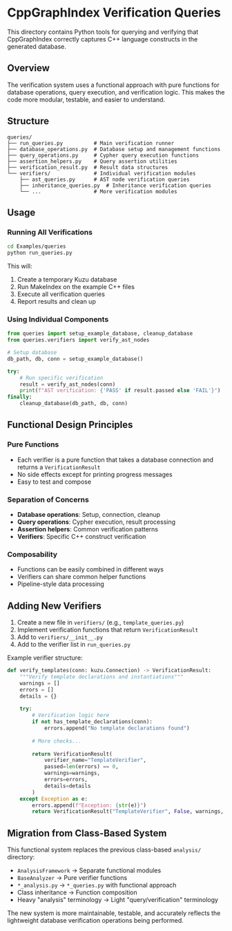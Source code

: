 # CppGraphIndex Verification Queries

This directory contains Python tools for querying and verifying that CppGraphIndex correctly captures C++ language constructs in the generated database.

## Overview

The verification system uses a functional approach with pure functions for database operations, query execution, and verification logic. This makes the code more modular, testable, and easier to understand.

## Structure

```
queries/
├── run_queries.py          # Main verification runner
├── database_operations.py  # Database setup and management functions
├── query_operations.py     # Cypher query execution functions
├── assertion_helpers.py    # Query assertion utilities
├── verification_result.py  # Result data structures
└── verifiers/              # Individual verification modules
    ├── ast_queries.py      # AST node verification queries
    ├── inheritance_queries.py  # Inheritance verification queries
    └── ...                 # More verification modules
```

## Usage

### Running All Verifications

```bash
cd Examples/queries
python run_queries.py
```

This will:
1. Create a temporary Kuzu database
2. Run MakeIndex on the example C++ files
3. Execute all verification queries
4. Report results and clean up

### Using Individual Components

```python
from queries import setup_example_database, cleanup_database
from queries.verifiers import verify_ast_nodes

# Setup database
db_path, db, conn = setup_example_database()

try:
    # Run specific verification
    result = verify_ast_nodes(conn)
    print(f"AST verification: {'PASS' if result.passed else 'FAIL'}")
finally:
    cleanup_database(db_path, db, conn)
```

## Functional Design Principles

### Pure Functions
- Each verifier is a pure function that takes a database connection and returns a `VerificationResult`
- No side effects except for printing progress messages
- Easy to test and compose

### Separation of Concerns
- **Database operations**: Setup, connection, cleanup
- **Query operations**: Cypher execution, result processing
- **Assertion helpers**: Common verification patterns
- **Verifiers**: Specific C++ construct verification

### Composability
- Functions can be easily combined in different ways
- Verifiers can share common helper functions
- Pipeline-style data processing

## Adding New Verifiers

1. Create a new file in `verifiers/` (e.g., `template_queries.py`)
2. Implement verification functions that return `VerificationResult`
3. Add to `verifiers/__init__.py`
4. Add to the verifier list in `run_queries.py`

Example verifier structure:

```python
def verify_templates(conn: kuzu.Connection) -> VerificationResult:
    """Verify template declarations and instantiations"""
    warnings = []
    errors = []
    details = {}
    
    try:
        # Verification logic here
        if not has_template_declarations(conn):
            errors.append("No template declarations found")
        
        # More checks...
        
        return VerificationResult(
            verifier_name="TemplateVerifier",
            passed=len(errors) == 0,
            warnings=warnings,
            errors=errors,
            details=details
        )
    except Exception as e:
        errors.append(f"Exception: {str(e)}")
        return VerificationResult("TemplateVerifier", False, warnings, errors, details)
```

## Migration from Class-Based System

This functional system replaces the previous class-based `analysis/` directory:

- `AnalysisFramework` → Separate functional modules
- `BaseAnalyzer` → Pure verifier functions
- `*_analysis.py` → `*_queries.py` with functional approach
- Class inheritance → Function composition
- Heavy "analysis" terminology → Light "query/verification" terminology

The new system is more maintainable, testable, and accurately reflects the lightweight database verification operations being performed.
